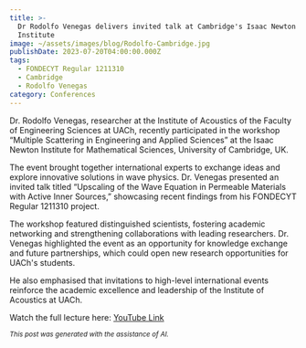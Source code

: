 ```yaml
---
title: >-
  Dr Rodolfo Venegas delivers invited talk at Cambridge's Isaac Newton Institute for Mathematical Sciences
  Institute
image: ~/assets/images/blog/Rodolfo-Cambridge.jpg
publishDate: 2023-07-20T04:00:00.000Z
tags:
  - FONDECYT Regular 1211310
  - Cambridge
  - Rodolfo Venegas
category: Conferences
---
```


Dr. Rodolfo Venegas, researcher at the Institute of Acoustics of the Faculty of Engineering Sciences at UACh, recently participated in the workshop “Multiple Scattering in Engineering and Applied Sciences” at the Isaac Newton Institute for Mathematical Sciences, University of Cambridge, UK.

The event brought together international experts to exchange ideas and explore innovative solutions in wave physics. Dr. Venegas presented an invited talk titled “Upscaling of the Wave Equation in Permeable Materials with Active Inner Sources,” showcasing recent findings from his FONDECYT Regular 1211310 project.

The workshop featured distinguished scientists, fostering academic networking and strengthening collaborations with leading researchers. Dr. Venegas highlighted the event as an opportunity for knowledge exchange and future partnerships, which could open new research opportunities for UACh's students.

He also emphasised that invitations to high-level international events reinforce the academic excellence and leadership of the Institute of Acoustics at UACh.

Watch the full lecture here: [YouTube Link](https://youtu.be/aBBJN7vATMk?t=1)

<p><small><i>This post was generated with the assistance of AI.</i></small></p>
